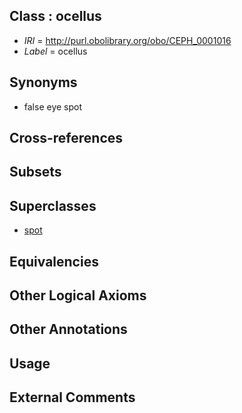 
## Class : ocellus

 * *IRI* = http://purl.obolibrary.org/obo/CEPH_0001016
 * *Label* = ocellus

## Synonyms

 * false eye spot

## Cross-references


## Subsets


## Superclasses

 * [spot](../../CEPH/24/CEPH_0001024.md)

## Equivalencies


## Other Logical Axioms


## Other Annotations


## Usage


## External Comments

